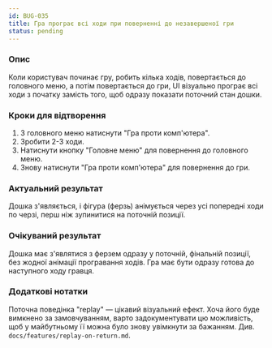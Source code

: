 ```yaml
---
id: BUG-035
title: Гра програє всі ходи при поверненні до незавершеної гри
status: pending
---
```


### Опис

Коли користувач починає гру, робить кілька ходів, повертається до головного меню, а потім повертається до гри, UI візуально програє всі ходи з початку замість того, щоб одразу показати поточний стан дошки.

### Кроки для відтворення

1. З головного меню натиснути "Гра проти комп'ютера".
2. Зробити 2-3 ходи.
3. Натиснути кнопку "Головне меню" для повернення до головного меню.
4. Знову натиснути "Гра проти комп'ютера" для повернення до гри.

### Актуальний результат

Дошка з'являється, і фігура (ферзь) анімується через усі попередні ходи по черзі, перш ніж зупинитися на поточній позиції.

### Очікуваний результат

Дошка має з'являтися з ферзем одразу у поточній, фінальній позиції, без жодної анімації програвання ходів. Гра має бути одразу готова до наступного ходу гравця.

### Додаткові нотатки

Поточна поведінка "replay" — цікавий візуальний ефект. Хоча його буде вимкнено за замовчуванням, варто задокументувати цю можливість, щоб у майбутньому її можна було знову увімкнути за бажанням. Див. `docs/features/replay-on-return.md`. 
